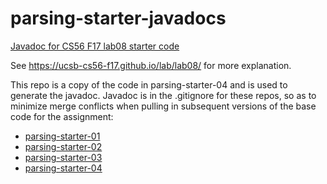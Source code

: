 # parsing-starter-javadocs

[Javadoc for CS56 F17 lab08 starter code](https://ucsb-cs56-f17.github.io/parsting-starter-javadocs/docs/apidocs/)

See <https://ucsb-cs56-f17.github.io/lab/lab08/> for more explanation.

This repo is a copy of the code in parsing-starter-04 and is used to
generate the javadoc.  Javadoc is in the .gitignore for these repos,
so as to minimize merge conflicts when pulling in subsequent versions
of the base code for the assignment:

* [parsing-starter-01](https://github.com/ucsb-cs56-f17/parsing-starter-01)
* [parsing-starter-02](https://github.com/ucsb-cs56-f17/parsing-starter-02)
* [parsing-starter-03](https://github.com/ucsb-cs56-f17/parsing-starter-03)
* [parsing-starter-04](https://github.com/ucsb-cs56-f17/parsing-starter-04)



